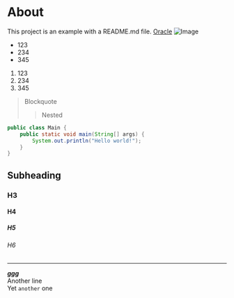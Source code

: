 # About
This project is an example with a README.md file.
[Oracle](https://www.oracle.com "Oracle Website")
![Image](https://external-content.duckduckgo.com/iu/?u=https%3A%2F%2Fcdn.photographylife.com%2Fwp-content%2Fuploads%2F2014%2F09%2FNikon-D750-Image-Samples-2.jpg&f=1&nofb=1&ipt=a016d7b47bb5e050452d48420c59748cf216b4d8f06b3566abaae1cb1a180bd6&ipo=images)
- 123
- 234
- 345

1. 123
2. 234
3. 345

> Blockquote
> > Nested

```java
public class Main {
    public static void main(String[] args) {
        System.out.println("Hello world!");
    }
}
```

## Subheading
### H3
#### H4
##### H5
###### H6

---

**_ggg_**
<br>
Another line
<br>
Yet `another` one

